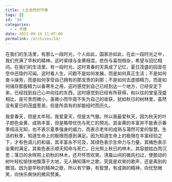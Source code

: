 ```yaml
---
title: 人生自然的节奏
tags: []
id: '14'
categories:
  - - 书摘
date: 2021-09-16 11:07:00
permalink: /archives/14/
---
```


在我们的生活里，有那么一段时光，个人如此，国家亦如此，在此一段时光之中，我们充满了早秋的精神。<!--more-->这时翠绿与金黄相混，悲伤与喜悦相杂，希望与回忆相间。在我们的生活里，有一段时光，这时青春的天真成了记忆，夏日茂盛的回音在空中还隐约可闻。这时看人生，问题不是如何发展，而是如何真正生活；不是如何奋斗操劳，而是如何享受自己拥有的那宝贵的刹那；不是如何去虚掷精力，而是如何储存那股精力以备寒冬之用，这时感觉到自己已经到达一个地方，已经安定下来，已经找到自己心中向往的东西，这时感觉到已经有所获得，和以往的堂皇茂盛相比，是可贵而微小，虽微小而毕竟不失为自己的收获，犹如秋日的树林里，虽然没有夏日的茂盛葱茏，但是所具有的却能经时而历久。 

我爱春天，但是太年轻。我爱夏天，但是太气傲。所以我最爱秋天，因为秋天的叶子颜色金黄、成熟丰富，但是略带忧伤与死亡的预兆。其金黄的丰富并不能表示春季纯洁无知，也不表示夏季强身的威力，而表示老年的成熟与蔼然可爱的智慧。生活的秋季，知道生命上的极限而感到满足。因为知道生命上的极限在丰富经验之下，才有色调儿的和谐，其丰富永不可及，其绿色表示生命力与力量，其橘色表示金黄的满足，其紫色表示顺天知命与死亡。日光照上秋日的林木，其容貌枯白而沉思；落日的余晖照上初秋的林木，还开怀而欢笑。清晨山间的微风扫过，使颤动的树叶轻松愉快地飘落于大地，无人确知落叶之歌，究竟是欢笑的歌声，还是离别的眼泪。因为是早秋的精神之歌，所以有宁静，有智慧，有成熟的精神，向忧愁微笑，向快乐爽快的微风赞美。 